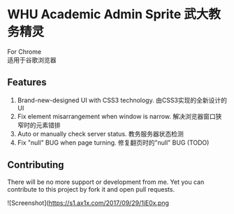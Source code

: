 # WHU Academic Admin Sprite 武大教务精灵
For Chrome  
适用于谷歌浏览器
## Features
1. Brand-new-designed UI with CSS3 technology. 由CSS3实现的全新设计的UI
2. Fix element misarrangement when window is narrow. 解决浏览器窗口狭窄时的元素错排
3. Auto or manually check server status. 教务服务器状态检测
4. Fix "null" BUG when page turning. 修复翻页时的"null" BUG (TODO)

## Contributing
There will be no more support or development from me. Yet you can contribute to this project by fork it and open pull requests.

![Screenshot](https://s1.ax1x.com/2017/09/29/1iE0x.png
